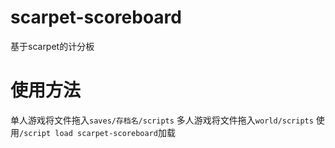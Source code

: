 # scarpet-scoreboard
基于scarpet的计分板
# 使用方法
单人游戏将文件拖入`saves/存档名/scripts`
多人游戏将文件拖入`world/scripts`
使用`/script load scarpet-scoreboard`加载

